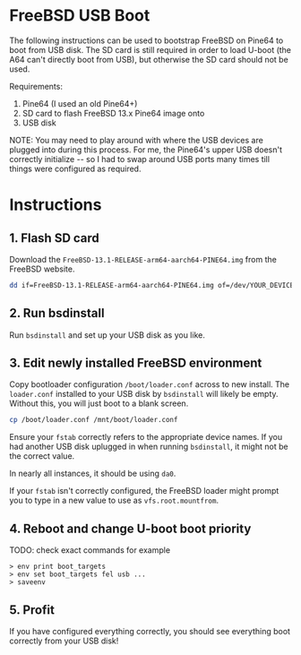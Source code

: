 FreeBSD USB Boot
================

The following instructions can be used to bootstrap FreeBSD on Pine64
to boot from USB disk. The SD card is still required in order to load
U-boot (the A64 can't directly boot from USB), but otherwise the SD
card should not be used.

Requirements:
1. Pine64 (I used an old Pine64+)
2. SD card to flash FreeBSD 13.x Pine64 image onto
3. USB disk

NOTE: You may need to play around with where the USB devices are plugged
into during this process. For me, the Pine64's upper USB doesn't correctly
initialize -- so I had to swap around USB ports many times till things
were configured as required.

# Instructions

## 1. Flash SD card
Download the `FreeBSD-13.1-RELEASE-arm64-aarch64-PINE64.img` from the
FreeBSD website.

```sh
dd if=FreeBSD-13.1-RELEASE-arm64-aarch64-PINE64.img of=/dev/YOUR_DEVICE bs=1M conv=sync
```


## 2. Run bsdinstall
Run `bsdinstall` and set up your USB disk as you like.

## 3. Edit newly installed FreeBSD environment

Copy bootloader configuration `/boot/loader.conf` across to new install.
The `loader.conf` installed to your USB disk by `bsdinstall` will likely
be empty. Without this, you will just boot to a blank screen.

```sh
cp /boot/loader.conf /mnt/boot/loader.conf
```

Ensure your `fstab` correctly refers to the appropriate device names.
If you had another USB disk uplugged in when running `bsdinstall`,
it might not be the correct value.

In nearly all instances, it should be using `da0`.

If your `fstab` isn't correctly configured, the FreeBSD loader might
prompt you to type in a new value to use as `vfs.root.mountfrom`.


## 4. Reboot and change U-boot boot priority

TODO: check exact commands for example

```
> env print boot_targets
> env set boot_targets fel usb ...
> saveenv
```

## 5. Profit

If you have configured everything correctly, you should see everything
boot correctly from your USB disk!
